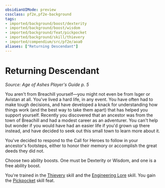 ```yaml
---
obsidianUIMode: preview
cssclass: pf2e,pf2e-background
tags:
- imported/background/boost/dexterity
- imported/background/boost/wisdom
- imported/background/feat/pickpocket
- imported/background/skill/thievery
- imported/compendium/src/pf2e/aoa0
aliases: ["Returning Descendant"]
---
```

# Returning Descendant
*Source: Age of Ashes Player's Guide p. 5*  

You aren't from Breachill yourself—you might not even be from Isger or Avistan at all. You've lived a hard life, in any event. You have often had to make tough decisions, and have developed a knack for understanding how things work (and the best way to take them apart) that has helped you support yourself. Recently you discovered that an ancestor was from the town of Breachill and had a modest career as an adventurer. You can't help but wonder if you would have had an easier life if you'd grown up there instead, and have decided to seek out this small town to learn more about it.

You've decided to respond to the Call for Heroes to follow in your ancestor's footsteps, either to honor their memory or accomplish the great deeds they did not.

Choose two ability boosts. One must be Dexterity or Wisdom, and one is a free ability boost.

You're trained in the [Thievery](../../skills.md#Thievery) skill and the [Engineering Lore](../../skills.md#Lore) skill. You gain the [Pickpocket](../../feats/pickpocket.md) skill feat.